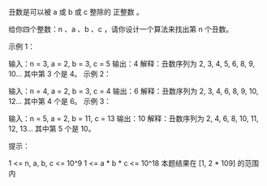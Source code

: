 丑数是可以被 a 或 b 或 c 整除的 正整数 。

给你四个整数：n 、a 、b 、c ，请你设计一个算法来找出第 n 个丑数。

示例 1：

输入：n = 3, a = 2, b = 3, c = 5
输出：4
解释：丑数序列为 2, 3, 4, 5, 6, 8, 9, 10... 其中第 3 个是 4。
示例 2：

输入：n = 4, a = 2, b = 3, c = 4
输出：6
解释：丑数序列为 2, 3, 4, 6, 8, 9, 10, 12... 其中第 4 个是 6。
示例 3：

输入：n = 5, a = 2, b = 11, c = 13
输出：10
解释：丑数序列为 2, 4, 6, 8, 10, 11, 12, 13... 其中第 5 个是 10。

提示：

1 <= n, a, b, c <= 10^9
1 <= a * b * c <= 10^18
本题结果在 [1, 2 * 109] 的范围内
